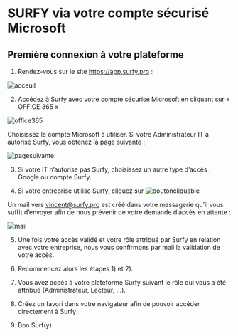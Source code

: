 # SURFY via votre compte sécurisé Microsoft

## Première connexion à votre plateforme

1. Rendez-vous sur le site https://app.surfy.pro :

![acceuil](https://res.cloudinary.com/dngnxxqr4/image/upload/v1719408842/page_de_connexion_kk2wx2.png)

2. Accédez à Surfy avec votre compte sécurisé Microsoft en cliquant sur « OFFICE 365 » 

![office365](https://res.cloudinary.com/dngnxxqr4/image/upload/v1719408850/office_365_u8syk2.png)

 Choisissez le compte Microsoft à utiliser. Si votre Administrateur IT a 
autorisé Surfy, vous obtenez la page suivante :

![pagesuivante](https://res.cloudinary.com/dngnxxqr4/image/upload/v1719408844/page_suivante_weckcd.png)

3. Si votre IT n’autorise pas Surfy, choisissez un autre type d’accès : Google ou
compte Surfy.

4. Si votre entreprise utilise Surfy, cliquez sur ![boutoncliquable](https://res.cloudinary.com/dngnxxqr4/image/upload/v1719408842/bouton_e4bkr5.png)

Un mail vers vincent@surfy.pro est créé dans votre messagerie qu’il 
vous suffit d’envoyer afin de nous prévenir de votre demande d’accès en
attente :

![mail](https://res.cloudinary.com/dngnxxqr4/image/upload/v1719408843/mail_p7fdgc.png)

5. Une fois votre accès validé et votre rôle attribué par Surfy en relation avec votre entreprise, nous vous confirmons par mail la validation de 
votre accès.

6. Recommencez alors les étapes 1) et 2).

7. Vous avez accès à votre plateforme Surfy suivant le rôle qui vous a été 
attribué (Administrateur, Lecteur, ...).

8. Créez un favori dans votre navigateur afin de pouvoir accéder 
directement à Surfy

9. Bon Surf(y) 